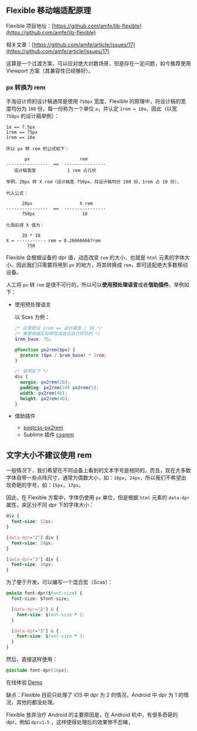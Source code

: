 ## Flexible 移动端适配原理

Flexible 项目地址：[https://github.com/amfe/lib-flexible](https://github.com/amfe/lib-flexible)

相关文章：[https://github.com/amfe/article/issues/17](https://github.com/amfe/article/issues/17)

这算是一个过渡方案，可以应对绝大对数场景，但是存在一定问题，如今推荐使用 Viewport 方案（其兼容性已经够好）。

### px 转换为 rem

手淘设计师的设计稿通常是使用 `750px` 宽度，Flexible 的原理中，将设计稿的宽度均分为 `100` 份，每一份称为一个单位 `a`，并认定 `1rem = 10a`，因此（以宽 `750px` 的设计稿举例）：

```
1a == 7.5px
1rem == 75px
1rem == 10a

所以 px 转 rem 的公式如下：

       px                   rem
----------------  ==  ----------------
   设计稿宽度            1 rem 占几份

举例，20px 转 X rem（设计稿宽 750px，将设计稿均分 100 份，1rem 占 10 份）。

代入公式：

      20px                  X rem
----------------  ==  ----------------
      750px                  10

化简后得 X 值为：

      20 * 10
X = ----------- rem = 0.266666667rem
        750
```

Flexible 会根据设备的 dpr 值，动态改变 `rem` 的大小，也就是 `html` 元素的字体大小。因此我们只需要将用到 `px` 的地方，将其转换成 `rem`，即可适配绝大多数移动设备。

人工将 `px` 转 `rem` 是很不可行的，所以可以**使用预处理语言**或者**借助插件**。举例如下：

- 使用预处理语言

  以 Scss 为例：

  ```Scss
  /* 这里假设 1rem == 设计稿宽 / 10 */
  /* 需要根据实际修改成适合自己项目的 */
  $rem_base: 75;

  @function px2rem($px) {
    @return ($px / $rem_base) * 1rem;
  }

  /* 使用如下 */
  div {
    margin: px2rem(20);
    padding: px2rem(10) px2rem(5);
    width: px2rem(40);
    height: px2rem(40);
  }
  ```

- 借助插件

  - [postcss-px2rem](https://www.npmjs.com/package/postcss-px2rem)
  - Sublime 插件 [cssrem](https://github.com/flashlizi/cssrem)

## 文字大小不建议使用 rem

一般情况下，我们希望在不同设备上看到的文本字号是相同的。而且，现在大多数字体自带一些点阵尺寸，通常为偶数大小，如：`16px`，`24px`，所以我们不希望出现奇葩的字号，如：`15px`，`17px`。

因此，在 Flexible 方案中，字体仍使用 `px` 单位，但是根据 `html` 元素的 `data-dpr` 属性，来区分不同 dpr 下的字体大小：

```css
div {
  font-size: 12px;
}

[data-dpr="2"] div {
  font-size: 24px;
}

[data-dpr="3"] div {
  font-size: 36px;
}
```

为了便于开发，可以编写一个混合宏（Scss）：

```css
@mixin font-dpr($font-size) {
  font-size: $font-size;

  [data-dpr="2"] & {
    font-size: $font-size * 2;
  }

  [data-dpr="3"] & {
    font-size: $font-size * 3;
  }
}
```

然后，直接这样使用：

```css
@include font-dpr(16px);
```

在线体验 [Demo](https://liuyib.github.io/demo/note/h5-adapt-flexible/)

缺点：Flexible 目前只处理了 iOS 中 dpr 为 2 的情况，Android 中 dpr 为 1 的情况，其他的都没处理。

Flexible 放弃治疗 Android 的主要原因是，在 Android 机中，有很多奇葩的 dpr，例如 `dpr=1.5` ，这样使得处理后的效果惨不忍睹，
